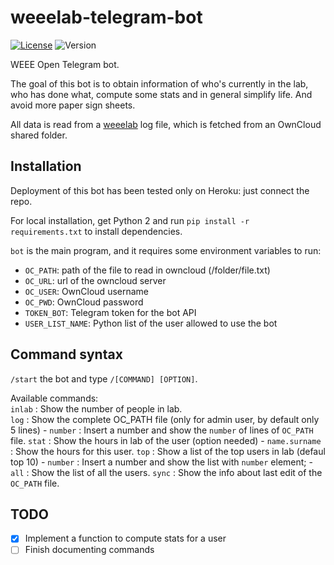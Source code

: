 # weeelab-telegram-bot
[![License](http://img.shields.io/:license-GPL3.0-blue.svg)](http://www.gnu.org/licenses/gpl-3.0.html)
![Version](https://img.shields.io/badge/version-0.1-yellow.svg)

WEEE Open Telegram bot.

The goal of this bot is to obtain information of who's currently in 
the lab, who has done what, compute some stats and in general simplify 
life. And avoid more paper sign sheets.

All data is read from a  [weeelab](https://github.com/WEEE-Open/weeelab) log 
file, which is fetched from an OwnCloud shared folder.

## Installation

Deployment of this bot has been tested only on Heroku: just connect the 
repo.

For local installation, get Python 2 and run `pip install -r 
requirements.txt` to install dependencies.

`bot` is the main program, and it requires some environment variables to 
run:
* `OC_PATH`: path of the file to read in owncloud (/folder/file.txt)
* `OC_URL`: url of the owncloud server
* `OC_USER`: OwnCloud username
* `OC_PWD`: OwnCloud password
* `TOKEN_BOT`: Telegram token for the bot API
* `USER_LIST_NAME`: Python list of the user allowed to use the bot


## Command syntax
`/start` the bot and type `/[COMMAND] [OPTION]`.  

Available commands:  
    `inlab` : Show the number of people in lab.  
    `log`   : Show the complete OC_PATH file (only for admin user, by default only 5 lines)
        -   `number`   : Insert a number and show the `number` of lines of `OC_PATH` file.
    `stat`  :  Show the hours in lab of the user (option needed)
        -   `name.surname`  : Show the hours for this user.
    `top`   :  Show a list of the top users in lab (defaul top 10)
        -   `number`   : Insert a number and show the list with `number` element;
        -   `all`      : Show the list of all the users.
    `sync`  :  Show the info about last edit of the `OC_PATH` file.

## TODO

- [X] Implement a function to compute stats for a user
- [ ] Finish documenting commands
